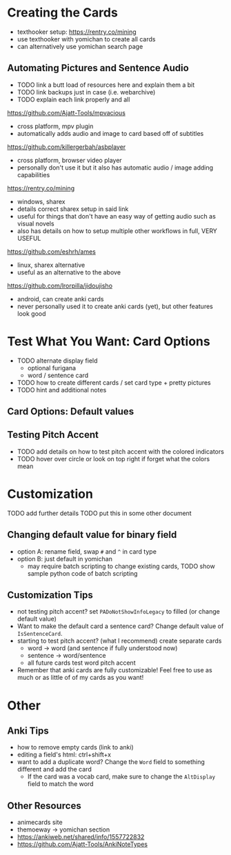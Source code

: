 
# Creating the Cards
* texthooker setup: https://rentry.co/mining
* use texthooker with yomichan to create all cards
* can alternatively use yomichan search page


## Automating Pictures and Sentence Audio
* TODO link a butt load of resources here and explain them a bit
* TODO link backups just in case (i.e. webarchive)
* TODO explain each link properly and all



https://github.com/Ajatt-Tools/mpvacious
* cross platform, mpv plugin
* automatically adds audio and image to card based off of subtitles

https://github.com/killergerbah/asbplayer
* cross platform, browser video player
* personally don't use it but it also has automatic audio / image adding capabilities

https://rentry.co/mining
* windows, sharex
* details correct sharex setup in said link
* useful for things that don't have an easy way of getting audio such as visual novels
* also has details on how to setup multiple other workflows in full, VERY USEFUL

https://github.com/eshrh/ames
* linux, sharex alternative
* useful as an alternative to the above

https://github.com/lrorpilla/jidoujisho
* android, can create anki cards
* never personally used it to create anki cards (yet), but other features look good




# Test What You Want: Card Options
* TODO alternate display field
   * optional furigana
   * word / sentence card
* TODO how to create different cards / set card type + pretty pictures
* TODO hint and additional notes

## Card Options: Default values


## Testing Pitch Accent
* TODO add details on how to test pitch accent with the colored indicators
* TODO hover over circle or look on top right if forget what the colors mean



# Customization
TODO add further details
TODO put this in some other document

## Changing default value for binary field
* option A: rename field, swap `#` and `^` in card type
* option B: just default in yomichan
  * may require batch scripting to change existing cards, TODO show sample python code of batch scripting

## Customization Tips
* not testing pitch accent? set `PADoNotShowInfoLegacy` to filled (or change default value)
* Want to make the default card a sentence card? Change default value of `IsSentenceCard`.
* starting to test pitch accent? (what I recommend) create separate cards
   * word -> word (and sentence if fully understood now)
   * sentence -> word/sentence
   * all future cards test word pitch accent
* Remember that anki cards are fully customizable!
   Feel free to use as much or as little of of my cards as you want!



# Other

## Anki Tips
* how to remove empty cards (link to anki)
* editing a field's html: ctrl+shift+x
* want to add a duplicate word? Change the `Word` field to something different and add the card
   * If the card was a vocab card, make sure to change the `AltDisplay` field to match the word

## Other Resources
* animecards site
* themoeway -> yomichan section
* https://ankiweb.net/shared/info/1557722832
* https://github.com/Ajatt-Tools/AnkiNoteTypes

